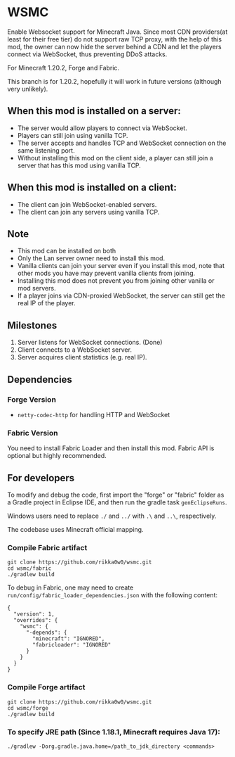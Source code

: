 # WSMC
Enable Websocket support for Minecraft Java.
Since most CDN providers(at least for their free tier) do not support raw TCP proxy, with the help of this mod, the owner can now hide the server behind a CDN and let the players connect via WebSocket, thus preventing DDoS attacks.

For Minecraft 1.20.2, Forge and Fabric.

This branch is for 1.20.2,
hopefully it will work in future versions (although very unlikely).

## When this mod is installed on a server:
* The server would allow players to connect via WebSocket.
* Players can still join using vanilla TCP.
* The server accepts and handles TCP and WebSocket connection on the same listening port.
* Without installing this mod on the client side, a player can still join a server that has this mod using vanilla TCP.

## When this mod is installed on a client:
* The client can join WebSocket-enabled servers.
* The client can join any servers using vanilla TCP.

## Note
* This mod can be installed on both 
* Only the Lan server owner need to install this mod.
* Vanilla clients can join your server even if you install this mod, note that other mods you have may prevent vanilla clients from joining.
* Installing this mod does not prevent you from joining other vanilla or mod servers.
* If a player joins via CDN-proxied WebSocket, the server can still get the real IP of the player.

## Milestones
1. Server listens for WebSocket connections. (Done)
2. Client connects to a WebSocket server.
3. Server acquires client statistics (e.g. real IP).

## Dependencies
### Forge Version
* `netty-codec-http` for handling HTTP and WebSocket

### Fabric Version
You need to install Fabric Loader and then install this mod. Fabric API is optional but highly recommended.

## For developers
To modify and debug the code, first import the "forge" or "fabric" folder as a Gradle project in Eclipse IDE, and then run the gradle task `genEclipseRuns`.

Windows users need to replace `./` and `../` with `.\` and `..\`, respectively.

The codebase uses Minecraft official mapping.

### Compile Fabric artifact
```
git clone https://github.com/rikka0w0/wsmc.git
cd wsmc/fabric
./gradlew build
```

To debug in Fabric, one may need to create `run/config/fabric_loader_dependencies.json` with the following content:
```
{
  "version": 1,
  "overrides": {
    "wsmc": {
      "-depends": {
        "minecraft": "IGNORED",
        "fabricloader": "IGNORED"
      }
    }
  }
} 
```

### Compile Forge artifact
```
git clone https://github.com/rikka0w0/wsmc.git
cd wsmc/forge
./gradlew build
```

### To specify JRE path (Since 1.18.1, Minecraft requires Java 17):
```
./gradlew -Dorg.gradle.java.home=/path_to_jdk_directory <commands>
```
